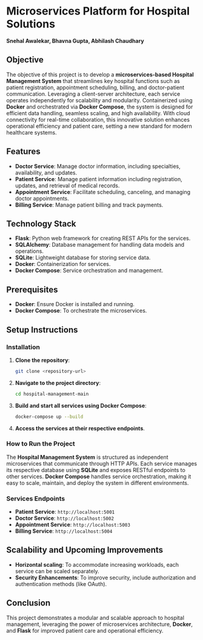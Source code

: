 # Microservices Platform for Hospital Solutions
**Snehal Awalekar, Bhavna Gupta, Abhilash Chaudhary**

## Objective
The objective of this project is to develop a **microservices-based Hospital Management System** that streamlines key hospital functions such as patient registration, appointment scheduling, billing, and doctor-patient communication. Leveraging a client-server architecture, each service operates independently for scalability and modularity. Containerized using **Docker** and orchestrated via **Docker Compose**, the system is designed for efficient data handling, seamless scaling, and high availability. With cloud connectivity for real-time collaboration, this innovative solution enhances operational efficiency and patient care, setting a new standard for modern healthcare systems.

## Features
- **Doctor Service**: Manage doctor information, including specialties, availability, and updates.
- **Patient Service**: Manage patient information including registration, updates, and retrieval of medical records.
- **Appointment Service**: Facilitate scheduling, canceling, and managing doctor appointments.
- **Billing Service**: Manage patient billing and track payments.

## Technology Stack
- **Flask**: Python web framework for creating REST APIs for the services.
- **SQLAlchemy**: Database management for handling data models and operations.
- **SQLite**: Lightweight database for storing service data.
- **Docker**: Containerization for services.
- **Docker Compose**: Service orchestration and management.

## Prerequisites
- **Docker**: Ensure Docker is installed and running.
- **Docker Compose**: To orchestrate the microservices.

## Setup Instructions

### Installation
1. **Clone the repository**:
    ```bash
    git clone <repository-url>
    ```

2. **Navigate to the project directory**:
    ```bash
    cd hospital-management-main
    ```

3. **Build and start all services using Docker Compose**:
    ```bash
    docker-compose up --build
    ```

4. **Access the services at their respective endpoints**.

### How to Run the Project
The **Hospital Management System** is structured as independent microservices that communicate through HTTP APIs. Each service manages its respective database using **SQLite** and exposes RESTful endpoints to other services. **Docker Compose** handles service orchestration, making it easy to scale, maintain, and deploy the system in different environments.

### Services Endpoints
- **Patient Service**: `http://localhost:5001`
- **Doctor Service**: `http://localhost:5002`
- **Appointment Service**: `http://localhost:5003`
- **Billing Service**: `http://localhost:5004`

## Scalability and Upcoming Improvements
- **Horizontal scaling**: To accommodate increasing workloads, each service can be scaled separately.
- **Security Enhancements**: To improve security, include authorization and authentication methods (like OAuth).

## Conclusion
This project demonstrates a modular and scalable approach to hospital management, leveraging the power of microservices architecture, **Docker**, and **Flask** for improved patient care and operational efficiency.

